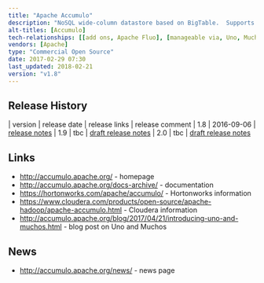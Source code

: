 ```yaml
---
title: "Apache Accumulo"
description: "NoSQL wide-column datastore based on BigTable.  Supports horizontal scalability, cell based access control (based on arbitrary boolean expressions of user security labels), high availability, atomic read-modify-write operations, map reduce support (both as a source and sink), table constraints, LDAP and Kerberos integration, the use of HDFS for underlying storage, and replication between instances.  Comes with a web based monitoring interface (Accumulo Monitor) and a CLI. Written in Java, with thrift based API allowing access from other languages including C++, Python, Ruby.  Originally developed at the NSA, donated to the Apache Foundation in September 2011, before graduating in March 2012, and is still under active development."
alt-titles: [Accumulo]
tech-relationships: [[add ons, Apache Fluo], [manageable via, Uno, Muchos]]
vendors: [Apache]
type: "Commercial Open Source"
date: 2017-02-29 07:30
last_updated: 2018-02-21
version: "v1.8"
---
```

## Release History

| version | release date | release links | release comment
| 1.8 | 2016-09-06 | [release notes](http://accumulo.apache.org/release/accumulo-1.8.0/)
| 1.9 | tbc | [draft release notes](http://accumulo.apache.org/release/accumulo-1.9.0/)
| 2.0 | tbc | [draft release notes](http://accumulo.apache.org/release/accumulo-2.0.0/)

## Links

* <http://accumulo.apache.org/> - homepage
* <http://accumulo.apache.org/docs-archive/> - documentation
* <https://hortonworks.com/apache/accumulo/> - Hortonworks information
* <https://www.cloudera.com/products/open-source/apache-hadoop/apache-accumulo.html> - Cloudera information
* <http://accumulo.apache.org/blog/2017/04/21/introducing-uno-and-muchos.html> - blog post on Uno and Muchos

## News

* <http://accumulo.apache.org/news/> - news page